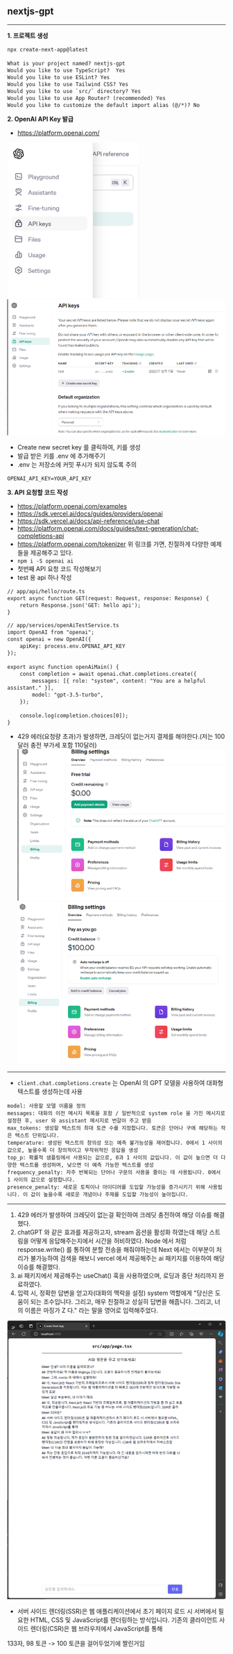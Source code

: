 ## nextjs-gpt

---

**1. 프로젝트 생성**

```
npx create-next-app@latest

What is your project named? nextjs-gpt
Would you like to use TypeScript?  Yes
Would you like to use ESLint? Yes
Would you like to use Tailwind CSS? Yes
Would you like to use `src/` directory? Yes
Would you like to use App Router? (recommended) Yes
Would you like to customize the default import alias (@/*)? No
```

**2. OpenAI API Key 발급**
 
- https://platform.openai.com/

![img.png](imgs/img.png)
![img.png](imgs/img2.png)

- Create new secret key 를 클릭하여, 키를 생성
- 발급 받은 키를 .env 에 추가해주기
- .env 는 저장소에 커밋 푸시가 되지 않도록 주의

```
OPENAI_API_KEY=YOUR_API_KEY
```

**3. API 요청할 코드 작성**

- https://platform.openai.com/examples
- https://sdk.vercel.ai/docs/guides/providers/openai
- https://sdk.vercel.ai/docs/api-reference/use-chat
- https://platform.openai.com/docs/guides/text-generation/chat-completions-api   
- https://platform.openai.com/tokenizer
위 링크를 가면, 친절하게 다양한 예제들을 제공해주고 있다.
- `npm i -S openai ai`
- 첫번째 API 요청 코드 작성해보기
- test 용 api 하나 작성
```
// app/api/hello/route.ts
export async function GET(request: Request, response: Response) {
    return Response.json('GET: hello api');
}
```

```
// app/services/openAiTestService.ts
import OpenAI from "openai";
const openai = new OpenAI({
    apiKey: process.env.OPENAI_API_KEY
});

export async function openAiMain() {
    const completion = await openai.chat.completions.create({
        messages: [{ role: "system", content: "You are a helpful assistant." }],
        model: "gpt-3.5-turbo",
    });

    console.log(completion.choices[0]);
}
```

- 429 에러(요청량 초과)가 발생하면, 크레딧이 없는거지 결제를 해야한다.(저는 100달러 충전 부가세 포함 110달러)
![img.png](imgs/img3.png)
![img.png](imgs/img4.png)

---

- `client.chat.completions.create` 는 OpenAI 의 GPT 모델을 사용하여 대화형 텍스트를 생성하는데 사용
```
model: 사용할 모델 이름을 정의
messages: 대화의 이전 메시지 목록을 포함 / 일반적으로 system role 을 가진 메시지로 설정한 후, user 와 assistant 메시지로 번갈아 주고 받음
max_tokens: 생성할 텍스트의 최대 토큰 수를 지정합니다. 토큰은 단어나 구에 해당하는 작은 텍스트 단위입니다.
temperature: 생성된 텍스트의 창의성 또는 예측 불가능성을 제어합니다. 0에서 1 사이의 값으로, 높을수록 더 창의적이고 무작위적인 응답을 생성
top_p: 확률적 샘플링에서 사용되는 값으로, 0과 1 사이의 값입니다. 이 값이 높으면 더 다양한 텍스트를 생성하며, 낮으면 더 예측 가능한 텍스트를 생성 
frequency_penalty: 자주 반복되는 단어나 구문의 사용을 줄이는 데 사용됩니다. 0에서 1 사이의 값으로 설정합니다. 
presence_penalty: 새로운 토픽이나 아이디어를 도입할 가능성을 증가시키기 위해 사용됩니다. 이 값이 높을수록 새로운 개념이나 주제를 도입할 가능성이 높아집니다.
```

---

1. 429 에러가 발생하여 크레딧이 없는걸 확인하여 크레딧 충전하여 해당 이슈를 해결했다.
2. chatGPT 와 같은 효과를 제공하고자, stream 옵션을 활성화 하였는데 해당 스트림을 어떻게 응답해주는지에서 시간을 허비하였다. Node 에서 처럼 response.write() 를 통하여 분할 전송을 해줘야하는데 Next 에서는 이부분이 처리가 불가능하여 검색을 해보니 vercel 에서 제공해주는 ai 패키지를 이용하여 해당 이슈를 해결했다.
3. ai 패키지에서 제공해주는 useChat() 훅을 사용하였으며, 로딩과 중단 처리까지 완료하였다. 
4. 입력 시, 정확한 답변을 얻고자(대화의 맥락을 설정) system 역할에게 "당신은 도움이 되는 조수입니다. 그리고, 매우 친절하고 성실히 답변을 해줍니다. 그리고, 너의 이름은 마징가 Z 다." 라는 말을 영어로 입력해주었다.

![img.png](imgs/img5.png)

- 서버 사이드 렌더링(SSR)은 웹 애플리케이션에서 초기 페이지 로드 시 서버에서 필요한 HTML, CSS 및 JavaScript를 렌더링하는 방식입니다. 기존의 클라이언트 사이드 렌더링(CSR)은 웹 브라우저에서 JavaScript를 통해

133자, 98 토큰 -> 100 토큰을 걸어두었기에 짤린거임